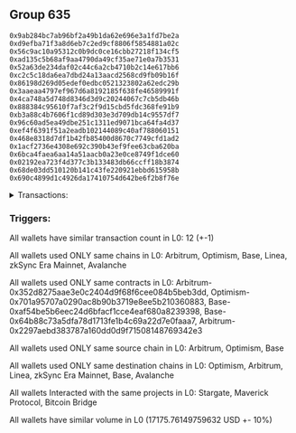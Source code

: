 ## Group 635

```0x97ab5515790a4d22ad61cfc54e89fe29ead40e67
0x9ab284bc7ab96bf2a49b1da62e696e3a1fd7be2a
0xd9efba71f3a8d6eb7c2ed9cf8806f5854881a02c
0x56c9ac10a95312c0b9dc0ce16cbb27218f134cf5
0xad135c5b68af9aa4790da49cf35ae71e0a7b3531
0x52a63de234daf02c44c6a2cb4710b2c14e617bb6
0xc2c5c18da6ea7dbd24a13aacd2568cd9fb09b16f
0x86198d269d05edef0edbc0521323802a62edc29b
0x3aaeaa4797ef967d6a8192185f638fe46589991f
0x4ca748a5d748d8346d3d9c20244067c7cb5db46b
0x888384c95610f7af3c2f9d15cbd5fdc368fe91b9
0xb3a88c4b7606f1cd89d303e3d709db14c9557df7
0x96c60ad5ea49dbe251c1311ed9071bca64fa4d37
0xef4f6391f51a2eadb102144089c40af788060151
0x468e8318d7df1b42fb85400d8670c7749cfd1ad2
0x1acf2736e4308e692c390b43ef9fee63cba620ba
0x6bca4faea6aa14a51aacb0a23e0ce8749f1dce60
0x02192ea723f4d377c3b133483db66ccff18b3874
0x68de03dd510120b141c43fe220921ebbd615958b
0x690c4899d1c4926da17410754d642be6f2b8f76e
```
<details>
<summary>Transactions:</summary>

Hashes: 

Wallet: 0x97ab5515790a4d22ad61cfc54e89fe29ead40e67

       Hash: 0x84ca4fac2c00af74bc3d5e54484894640e1aec5e8cd0506e9aba5356ceb9ec60
         - source chain: Arbitrum
         - destination chain: Optimism
         - project: Stargate
         - contract: 0x352d8275aae3e0c2404d9f68f6cee084b5beb3dd
         - value USD: 2712.576976605
       Hash: 0xee41696035fa01ea3534941d794f95f31baec482233f69146170067bc1c8cd68
         - source chain: Arbitrum
         - destination chain: Optimism
         - project: Stargate
         - contract: 0x352d8275aae3e0c2404d9f68f6cee084b5beb3dd
         - value USD: 3.708997167
       Hash: 0x565d67f5253fffd347b28da25e0a778ac4a27fe11e77fb81402ac50d325ef99a
         - source chain: Optimism
         - destination chain: Arbitrum
         - project: Stargate
         - contract: 0x701a95707a0290ac8b90b3719e8ee5b210360883
         - value USD: 2710.949431806
       Hash: 0xefc0f5a6ae72b12ac4f5a753f06cdb679763b68eedfaff6dca301d70b36c6caa
         - source chain: Base
         - destination chain: Linea
         - project: Stargate
         - contract: 0xaf54be5b6eec24d6bfacf1cce4eaf680a8239398
         - value USD: 3.073527071
       Hash: 0x91683ff4729dbc8308d8ce28bce8e70347ca2fd773f86b12b67b01a10997cfef
         - source chain: Base
         - destination chain: zkSync Era Mainnet
         - project: Maverick Protocol
         - contract: 0x64b88c73a5dfa78d1713fe1b4c69a22d7e0faaa7
       Hash: 0xf680f0abe94e4b82ebee8b8c9b4e62484bd02f871d0af9f3893f9a0df0b79f51
         - source chain: Arbitrum
         - destination chain: Base
         - project: Stargate
         - contract: 0x352d8275aae3e0c2404d9f68f6cee084b5beb3dd
         - value USD: 2289.877614863
       Hash: 0xe2fa1a7d2c374bab78f44243e8ede8e8a5f2d237e31fc565030af13fad6577ce
         - source chain: Arbitrum
         - destination chain: Avalanche
         - project: Bitcoin Bridge
         - contract: 0x2297aebd383787a160dd0d9f71508148769342e3
         - value USD: 0.07905841432
       Hash: 0x2353d1f3c19d39c698751e594b0ab4215ecfae336cfd1a2954ce3e9171d8958a
         - source chain: Base
         - destination chain: Arbitrum
         - project: Stargate
         - contract: 0xaf54be5b6eec24d6bfacf1cce4eaf680a8239398
         - value USD: 2292.144688728
       Hash: 0x9a9c0ed37b48b2f5e721f0e9ce6801afb8a4d7241e3e3fc2f25d7c0377958d65
         - source chain: Arbitrum
         - destination chain: Base
         - project: Stargate
         - contract: 0x352d8275aae3e0c2404d9f68f6cee084b5beb3dd
         - value USD: 3574.007824213
       Hash: 0x33628d3d9d31c118af0233f7d33ce662de3fbe45ee3a38ca1179f19663f2c6de
         - source chain: Arbitrum
         - destination chain: Linea
         - project: Stargate
         - contract: 0x352d8275aae3e0c2404d9f68f6cee084b5beb3dd
         - value USD: 3.876953624
       Hash: 0x95bdda4c815f8b6ed6622656cc1c9e2cb06868aed97bc96d9d0bcf53231a1c28
         - source chain: Base
         - destination chain: Arbitrum
         - project: Stargate
         - contract: 0xaf54be5b6eec24d6bfacf1cce4eaf680a8239398
         - value USD: 3578.459865255
       Hash: 0xd46204a3803ff5aef6f4da6cb37afc7eab9a1ae05517af541887881c3e157d06
         - source chain: Base
         - destination chain: Linea
         - project: Stargate
         - contract: 0xaf54be5b6eec24d6bfacf1cce4eaf680a8239398
         - value USD: 7.00655985
Wallet: 0x9ab284bc7ab96bf2a49b1da62e696e3a1fd7be2a

       Hash:0xb4c6ee3bbeab2b0abee5c564a007b83a77692e07b02e176bd6026362fe954350
         - source chain: Arbitrum
         - destination chain: Optimism
         - project: Stargate
         - contract: 0x352d8275aae3e0c2404d9f68f6cee084b5beb3dd
         - value USD: 2713.485805917
       Hash:0xeeef6684ad30ec8083c375c19e0428d6bd3f918a0b818856c9bfe0ed501c3243
         - source chain: Arbitrum
         - destination chain: Optimism
         - project: Stargate
         - contract: 0x352d8275aae3e0c2404d9f68f6cee084b5beb3dd
         - value USD: 3.709028861
       Hash:0xd24d87de27614923af1748e4c3ef63afff8dff6150e57e8db395dd0468afded3
         - source chain: Optimism
         - destination chain: Arbitrum
         - project: Stargate
         - contract: 0x701a95707a0290ac8b90b3719e8ee5b210360883
         - value USD: 2711.857716199
       Hash:0xd0612238b8d50098cb2145544d62c77bfecf1b093cc77ae4f63381f71d514905
         - source chain: Base
         - destination chain: Linea
         - project: Stargate
         - contract: 0xaf54be5b6eec24d6bfacf1cce4eaf680a8239398
         - value USD: 3.073527071
       Hash:0x21171c46073e7bf3e47e81ec289bf886d7942187cd5ef6c9910b5b709a136da7
         - source chain: Base
         - destination chain: zkSync Era Mainnet
         - project: Maverick Protocol
         - contract: 0x64b88c73a5dfa78d1713fe1b4c69a22d7e0faaa7
       Hash:0x0c8e662bd5509eaf5d88eba0bf89b8f8a469a50faebe9ed592f984b4f7ee7dbc
         - source chain: Arbitrum
         - destination chain: Base
         - project: Stargate
         - contract: 0x352d8275aae3e0c2404d9f68f6cee084b5beb3dd
         - value USD: 2656.68291567
       Hash:0x7585a89db42b40ac8b89cf82dea5b7076ba7406c4c6f146a50a15ca07db97d93
         - source chain: Arbitrum
         - destination chain: Avalanche
         - project: Bitcoin Bridge
         - contract: 0x2297aebd383787a160dd0d9f71508148769342e3
         - value USD: 0.07905841432
       Hash:0x3d6d04271552c24d96fcf5fd19cb0e7abadb1339c7a1efb08a21f0d2e047056a
         - source chain: Base
         - destination chain: Arbitrum
         - project: Stargate
         - contract: 0xaf54be5b6eec24d6bfacf1cce4eaf680a8239398
         - value USD: 2658.818451746
       Hash:0x4d29bf7a56e9aecee3c506a0418642aaa89fa9da71f77a82e8723ae7536f1c91
         - source chain: Arbitrum
         - destination chain: Base
         - project: Stargate
         - contract: 0x352d8275aae3e0c2404d9f68f6cee084b5beb3dd
         - value USD: 3293.496063251
       Hash:0x06b5ef7efc287a4f1f88e68a5cbd7332bff59e1ddd20d785a9d8d866b62dcebe
         - source chain: Arbitrum
         - destination chain: Linea
         - project: Stargate
         - contract: 0x352d8275aae3e0c2404d9f68f6cee084b5beb3dd
         - value USD: 3.876953624
       Hash:0x57aaf5a07d8ca1879a8c3ef5943b0707f32e56f4b9c9e0b406e5bfb4c5ae6fe4
         - source chain: Base
         - destination chain: Arbitrum
         - project: Stargate
         - contract: 0xaf54be5b6eec24d6bfacf1cce4eaf680a8239398
         - value USD: 3298.614188356
       Hash:0x62854ca7b52326fcdb942224f4a11845be82a57486f43d7ad22db20d4aa4aebc
         - source chain: Base
         - destination chain: Linea
         - project: Stargate
         - contract: 0xaf54be5b6eec24d6bfacf1cce4eaf680a8239398
         - value USD: 7.00655985
Wallet: 0xd9efba71f3a8d6eb7c2ed9cf8806f5854881a02c

       Hash:0x07373daef3403164a93a84c333ade5a8ea1fd1cab0ef5718ed46a2ae7287a140
         - source chain: Arbitrum
         - destination chain: Optimism
         - project: Stargate
         - contract: 0x352d8275aae3e0c2404d9f68f6cee084b5beb3dd
         - value USD: 2713.485805917
       Hash:0xc10d8a7bb3651f133536628a42a9dda52466331b586c98fb7e526aac407dad8e
         - source chain: Arbitrum
         - destination chain: Optimism
         - project: Stargate
         - contract: 0x352d8275aae3e0c2404d9f68f6cee084b5beb3dd
         - value USD: 3.709028891
       Hash:0x3b7c9a2cc07738dd269ca04a6605fef8fd46247497052bc2245f6d71c88a9791
         - source chain: Optimism
         - destination chain: Arbitrum
         - project: Stargate
         - contract: 0x701a95707a0290ac8b90b3719e8ee5b210360883
         - value USD: 2711.857716199
       Hash:0xadb100af8616709cb20f72250f94e9deffc019ee3789e1071de032e2bb484eb5
         - source chain: Base
         - destination chain: Linea
         - project: Stargate
         - contract: 0xaf54be5b6eec24d6bfacf1cce4eaf680a8239398
         - value USD: 3.073527071
       Hash:0xa1101525ea50f765fb2eecb230dc7ef9a3e258c0a1258b57bc5240e111e995f5
         - source chain: Base
         - destination chain: zkSync Era Mainnet
         - project: Maverick Protocol
         - contract: 0x64b88c73a5dfa78d1713fe1b4c69a22d7e0faaa7
       Hash:0x7f809aa4eab5006b87bb318ff4269c6d9ec4de36cddad9fd76e03dba8d599faa
         - source chain: Arbitrum
         - destination chain: Base
         - project: Stargate
         - contract: 0x352d8275aae3e0c2404d9f68f6cee084b5beb3dd
         - value USD: 2647.304535165
       Hash:0x3ca32bc4663305a24dde15f80375862ed47a59fdde6be3d7cd6568f7ebe77f5d
         - source chain: Arbitrum
         - destination chain: Avalanche
         - project: Bitcoin Bridge
         - contract: 0x2297aebd383787a160dd0d9f71508148769342e3
         - value USD: 0.07905841432
       Hash:0x2c8c1fb7c487b2d3ff1feb96ca747e1c45922bf7c93dfef90dde401c586f9781
         - source chain: Base
         - destination chain: Arbitrum
         - project: Stargate
         - contract: 0xaf54be5b6eec24d6bfacf1cce4eaf680a8239398
         - value USD: 2652.531526232
       Hash:0x0886126076fb97203ce7f5f3d37058bede2982ec4330849d16cb627caf8a401c
         - source chain: Arbitrum
         - destination chain: Base
         - project: Stargate
         - contract: 0x352d8275aae3e0c2404d9f68f6cee084b5beb3dd
         - value USD: 3293.188248743
       Hash:0xad2e788ac2634bb4914063f64cc83e0e3e690803655320d0b0250c3f48609182
         - source chain: Arbitrum
         - destination chain: Linea
         - project: Stargate
         - contract: 0x352d8275aae3e0c2404d9f68f6cee084b5beb3dd
         - value USD: 3.876953624
       Hash:0xc07f2b0ae3dbd175c41a81670dd29821dd3e772fcba3471e9ba30346e607c0bd
         - source chain: Base
         - destination chain: Arbitrum
         - project: Stargate
         - contract: 0xaf54be5b6eec24d6bfacf1cce4eaf680a8239398
         - value USD: 3298.216191331
       Hash:0x0425695573cf376e2caaf5f67e5ea1cdecf90664b63bc114a60cc6849d1de7e3
         - source chain: Base
         - destination chain: Linea
         - project: Stargate
         - contract: 0xaf54be5b6eec24d6bfacf1cce4eaf680a8239398
         - value USD: 7.00655985
Wallet: 0x56c9ac10a95312c0b9dc0ce16cbb27218f134cf5

       Hash:0x7b3c5ed67ec5373fa153a76d7f6e09b6a0934e699ba9ec1903ef7b7d8ec51550
         - source chain: Arbitrum
         - destination chain: Optimism
         - project: Stargate
         - contract: 0x352d8275aae3e0c2404d9f68f6cee084b5beb3dd
         - value USD: 2713.485805917
       Hash:0x5e9304a85eb39b16cfc2e828564bf23bdf39a7e58cf924fc572e1bcba1e7ab72
         - source chain: Arbitrum
         - destination chain: Optimism
         - project: Stargate
         - contract: 0x352d8275aae3e0c2404d9f68f6cee084b5beb3dd
         - value USD: 3.709118385
       Hash:0xe2540d72e0f31727f40360a82f42af8bd430b4ccef9c437c3822475496936c0c
         - source chain: Optimism
         - destination chain: Arbitrum
         - project: Stargate
         - contract: 0x701a95707a0290ac8b90b3719e8ee5b210360883
         - value USD: 2711.857716199
       Hash:0x8dab4cdf52ce9ed03f1634788e526b4a0e03ea6b3755dce394262dcd7e5ed8f7
         - source chain: Base
         - destination chain: Linea
         - project: Stargate
         - contract: 0xaf54be5b6eec24d6bfacf1cce4eaf680a8239398
         - value USD: 3.073527071
       Hash:0x3945f6f9e4a33c7dd250bb8c5ca81ddeb7df2d660bc48f3bbdf1c846623f8e42
         - source chain: Base
         - destination chain: zkSync Era Mainnet
         - project: Maverick Protocol
         - contract: 0x64b88c73a5dfa78d1713fe1b4c69a22d7e0faaa7
       Hash:0xca675160356daacd468d3d5ff4b79972effef15df0d0595a7f413e662c31d9d0
         - source chain: Arbitrum
         - destination chain: Base
         - project: Stargate
         - contract: 0x352d8275aae3e0c2404d9f68f6cee084b5beb3dd
         - value USD: 2656.489303993
       Hash:0x11a3a2e46fb3983f4bbb1055cb8f60403f291cdc29c5cc1203554ffa527d83f1
         - source chain: Arbitrum
         - destination chain: Avalanche
         - project: Bitcoin Bridge
         - contract: 0x2297aebd383787a160dd0d9f71508148769342e3
         - value USD: 0.07905841432
       Hash:0xb0297a8e4f9422dac255463f6e39a0b2061d8097d14468d0f435c27427bb6c39
         - source chain: Base
         - destination chain: Arbitrum
         - project: Stargate
         - contract: 0xaf54be5b6eec24d6bfacf1cce4eaf680a8239398
         - value USD: 2658.624825342
       Hash:0x4abbeed7f3e8a64600eaf2a6e7569a1d5137a052c298cb4df1330afb3ff72d24
         - source chain: Arbitrum
         - destination chain: Base
         - project: Stargate
         - contract: 0x352d8275aae3e0c2404d9f68f6cee084b5beb3dd
         - value USD: 3299.926394301
       Hash:0x4fa20a9662f0e2b57593781ca5ad5dae01b304cd1c4ee9b16ab5145ff8c222ba
         - source chain: Arbitrum
         - destination chain: Linea
         - project: Stargate
         - contract: 0x352d8275aae3e0c2404d9f68f6cee084b5beb3dd
         - value USD: 3.876953624
       Hash:0x3afaaa251a3a3f8bf329c08cb88961abf17bc7deaf8047fdedbf7056d3982162
         - source chain: Base
         - destination chain: Arbitrum
         - project: Stargate
         - contract: 0xaf54be5b6eec24d6bfacf1cce4eaf680a8239398
         - value USD: 3304.890162415
       Hash:0x4cb0528ac42d68a429f98d1f1d4495587c3f65a9f2b64189353cc0aefb5e1eae
         - source chain: Base
         - destination chain: Linea
         - project: Stargate
         - contract: 0xaf54be5b6eec24d6bfacf1cce4eaf680a8239398
         - value USD: 7.00655985
Wallet: 0xad135c5b68af9aa4790da49cf35ae71e0a7b3531

       Hash:0x85ccd92d62d36732bf1ec1957922bbf6fc890b9418e33c8181eaf73fed4dec59
         - source chain: Arbitrum
         - destination chain: Optimism
         - project: Stargate
         - contract: 0x352d8275aae3e0c2404d9f68f6cee084b5beb3dd
         - value USD: 2713.485805917
       Hash:0x5af2e46c9764fb7db7f7548a7a7da7395fb74efd1972c8f3ddfb132944e85e87
         - source chain: Arbitrum
         - destination chain: Optimism
         - project: Stargate
         - contract: 0x352d8275aae3e0c2404d9f68f6cee084b5beb3dd
         - value USD: 3.709118355
       Hash:0x6a48370ca46afe1c51527a5c7c39785ce877ebb200fbdda2e662d0bc9edc7c88
         - source chain: Optimism
         - destination chain: Arbitrum
         - project: Stargate
         - contract: 0x701a95707a0290ac8b90b3719e8ee5b210360883
         - value USD: 2711.857716199
       Hash:0x62be53c1b77d149357ead733b2046ce7191df314f8d982cd556abcc06c3142bc
         - source chain: Base
         - destination chain: Linea
         - project: Stargate
         - contract: 0xaf54be5b6eec24d6bfacf1cce4eaf680a8239398
         - value USD: 3.073527071
       Hash:0xf21adfabd4ed423d0f826a86b2b456a1826d75847e9e3953fdf269aaefb302bc
         - source chain: Base
         - destination chain: zkSync Era Mainnet
         - project: Maverick Protocol
         - contract: 0x64b88c73a5dfa78d1713fe1b4c69a22d7e0faaa7
       Hash:0xd2ca0c8e8e43e3030bd5306cf5d6c92adfb00e3e935168db7d317c415ed4abb3
         - source chain: Arbitrum
         - destination chain: Base
         - project: Stargate
         - contract: 0x352d8275aae3e0c2404d9f68f6cee084b5beb3dd
         - value USD: 2662.561578837
       Hash:0xf594f9d95b8e3db201b7e1b8fb3560ec10cfde4db50e86e62ac2e1af5aa42892
         - source chain: Arbitrum
         - destination chain: Avalanche
         - project: Bitcoin Bridge
         - contract: 0x2297aebd383787a160dd0d9f71508148769342e3
         - value USD: 0.07905841432
       Hash:0x2c2ea672ff979abd1452981221733d1cc75f17bc902600c8f021eb9683cfde01
         - source chain: Base
         - destination chain: Arbitrum
         - project: Stargate
         - contract: 0xaf54be5b6eec24d6bfacf1cce4eaf680a8239398
         - value USD: 2664.696874323
       Hash:0xeefce389874dce2ec0b378d2357c0f3849b46fc94159429c4a1a9d8a62dfd97a
         - source chain: Arbitrum
         - destination chain: Base
         - project: Stargate
         - contract: 0x352d8275aae3e0c2404d9f68f6cee084b5beb3dd
         - value USD: 2998.412016504
       Hash:0xe58ed86c333cef32a2a4f0833f78c4aa4841fbce669ba0b860e87ed5ea8aeef9
         - source chain: Arbitrum
         - destination chain: Linea
         - project: Stargate
         - contract: 0x352d8275aae3e0c2404d9f68f6cee084b5beb3dd
         - value USD: 3.876953624
       Hash:0x8eb6c2800211292573cfd8330b84fc8bc8d7f815befff9e3eaca74c13e1fabd8
         - source chain: Base
         - destination chain: Arbitrum
         - project: Stargate
         - contract: 0xaf54be5b6eec24d6bfacf1cce4eaf680a8239398
         - value USD: 3004.244816626
       Hash:0x8ac743c79e6fb76c8212d06637db0fe7c3e5dc31580e0df415b7f049b93c14fa
         - source chain: Base
         - destination chain: Linea
         - project: Stargate
         - contract: 0xaf54be5b6eec24d6bfacf1cce4eaf680a8239398
         - value USD: 7.00655985
Wallet: 0x52a63de234daf02c44c6a2cb4710b2c14e617bb6

       Hash:0x35884895849984a6a478a364b8fd0d69bccac6f220b12fff8f000c818febfb64
         - source chain: Arbitrum
         - destination chain: Optimism
         - project: Stargate
         - contract: 0x352d8275aae3e0c2404d9f68f6cee084b5beb3dd
         - value USD: 2710.230603336
       Hash:0x4962fbf155edb0a9bd5b021eece49983182be948d8c65da7db1b996194dd9d13
         - source chain: Arbitrum
         - destination chain: Optimism
         - project: Stargate
         - contract: 0x352d8275aae3e0c2404d9f68f6cee084b5beb3dd
         - value USD: 3.708327623
       Hash:0xcaec1a218d1bc76702a8985e0a6d7faadd5873b944fd2bad76893cf703b67333
         - source chain: Optimism
         - destination chain: Arbitrum
         - project: Stargate
         - contract: 0x701a95707a0290ac8b90b3719e8ee5b210360883
         - value USD: 2708.604465329
       Hash:0xc8b378929c6ff29e79473f6113fdf21ce5fc51f7883d19f6fb8e6c3e4a6698c0
         - source chain: Base
         - destination chain: Linea
         - project: Stargate
         - contract: 0xaf54be5b6eec24d6bfacf1cce4eaf680a8239398
         - value USD: 3.073527071
       Hash:0x4d26b696ec75bcd6bf68a02cf1534dfd4492c581b4979b5a109b303a4d2ae328
         - source chain: Base
         - destination chain: zkSync Era Mainnet
         - project: Maverick Protocol
         - contract: 0x64b88c73a5dfa78d1713fe1b4c69a22d7e0faaa7
       Hash:0x9fea3ca87c810d02150d83fe03a61d49b7e2cee18a78fd2cab2cd9e601c5fade
         - source chain: Arbitrum
         - destination chain: Base
         - project: Stargate
         - contract: 0x352d8275aae3e0c2404d9f68f6cee084b5beb3dd
         - value USD: 2656.58178511
       Hash:0xe64be15dbf45bd3ee67f9a5fcebcbe1edb3674dd36e7934059607b862ba11479
         - source chain: Arbitrum
         - destination chain: Avalanche
         - project: Bitcoin Bridge
         - contract: 0x2297aebd383787a160dd0d9f71508148769342e3
         - value USD: 0.08060616645
       Hash:0x98a32918a828bd77e4a03479063ee5da6831c927824b69f528b0d5f29b632ae0
         - source chain: Base
         - destination chain: Arbitrum
         - project: Stargate
         - contract: 0xaf54be5b6eec24d6bfacf1cce4eaf680a8239398
         - value USD: 2658.710879409
       Hash:0x1d8b01514abe39216259a6a46a143aa36e8ea0d57e8d5ac671ce6c79d6d92728
         - source chain: Arbitrum
         - destination chain: Base
         - project: Stargate
         - contract: 0x352d8275aae3e0c2404d9f68f6cee084b5beb3dd
         - value USD: 3292.179237572
       Hash:0x395f28c06554af9acfd38a756184c0ae73d346e41de443aed596a73de7ffd641
         - source chain: Arbitrum
         - destination chain: Linea
         - project: Stargate
         - contract: 0x352d8275aae3e0c2404d9f68f6cee084b5beb3dd
         - value USD: 3.876953624
       Hash:0x203c314ebdfde621a72401f63f6e68e9388f7b3a0324cc3adf47b8aabb626286
         - source chain: Base
         - destination chain: Arbitrum
         - project: Stargate
         - contract: 0xaf54be5b6eec24d6bfacf1cce4eaf680a8239398
         - value USD: 3298.816772108
       Hash:0x07bf4a24198492e90a4660e5fc5fed927a4b9016b9b7fd65d7ee2a6d78166545
         - source chain: Base
         - destination chain: Linea
         - project: Stargate
         - contract: 0xaf54be5b6eec24d6bfacf1cce4eaf680a8239398
         - value USD: 7.00655985
Wallet: 0xc2c5c18da6ea7dbd24a13aacd2568cd9fb09b16f

       Hash:0xdd1e8fd94fa940b39b3c87ad0093ed4527489566014459d400b605e15effbf50
         - source chain: Arbitrum
         - destination chain: Optimism
         - project: Stargate
         - contract: 0x352d8275aae3e0c2404d9f68f6cee084b5beb3dd
         - value USD: 2709.322862863
       Hash:0x51b49ab74d268534ad21db755e68297e3e7ac309ba20eee7e4d9b426c131a7c0
         - source chain: Arbitrum
         - destination chain: Optimism
         - project: Stargate
         - contract: 0x352d8275aae3e0c2404d9f68f6cee084b5beb3dd
         - value USD: 3.708327593
       Hash:0x40627a91d9437d166ae36165925ce3a38390c4f0d629ec2d4fdbc47d605bbf14
         - source chain: Optimism
         - destination chain: Arbitrum
         - project: Stargate
         - contract: 0x701a95707a0290ac8b90b3719e8ee5b210360883
         - value USD: 2707.697269775
       Hash:0x2836c4f284508d9cedf21159dafd2e8341a20f01f6e51e63d478e839f3df0c62
         - source chain: Base
         - destination chain: Linea
         - project: Stargate
         - contract: 0xaf54be5b6eec24d6bfacf1cce4eaf680a8239398
         - value USD: 3.073527071
       Hash:0x202ddd891d2d3a1dffcb3eb2de85c2af918f56fab597fd94471f683df858da29
         - source chain: Base
         - destination chain: zkSync Era Mainnet
         - project: Maverick Protocol
         - contract: 0x64b88c73a5dfa78d1713fe1b4c69a22d7e0faaa7
       Hash:0x14ea72b6c3887f96654df6a1ac6a13a1373dee3f3c7ef6d33508eb2535ef9513
         - source chain: Arbitrum
         - destination chain: Base
         - project: Stargate
         - contract: 0x352d8275aae3e0c2404d9f68f6cee084b5beb3dd
         - value USD: 2290.21647756
       Hash:0x9e7291d0e2759fc12a10e42dea01e397b786ac4a19b46e55ffe4c5d4e83211d2
         - source chain: Arbitrum
         - destination chain: Avalanche
         - project: Bitcoin Bridge
         - contract: 0x2297aebd383787a160dd0d9f71508148769342e3
         - value USD: 0.08060616645
       Hash:0xc48d61a5fba9ea19ef6874f079abfcbb236105fa3c264d9703fd3cbc6ffe21d6
         - source chain: Base
         - destination chain: Arbitrum
         - project: Stargate
         - contract: 0xaf54be5b6eec24d6bfacf1cce4eaf680a8239398
         - value USD: 2292.47703378
       Hash:0xb26aa95828cf605ccf314f6bba8aea3f3e66b608e3703ef3f4e817a773512702
         - source chain: Arbitrum
         - destination chain: Base
         - project: Stargate
         - contract: 0x352d8275aae3e0c2404d9f68f6cee084b5beb3dd
         - value USD: 3571.597147129
       Hash:0x04fae5c96bb231f17114bd5f67c0bf4e0a5a5e61558d93007ffd93cac234c94e
         - source chain: Arbitrum
         - destination chain: Linea
         - project: Stargate
         - contract: 0x352d8275aae3e0c2404d9f68f6cee084b5beb3dd
         - value USD: 3.876953624
       Hash:0x12d768009c704e41787e78db6a27bb47572b99957e7f4b8cdb7274714ab6c669
         - source chain: Base
         - destination chain: Arbitrum
         - project: Stargate
         - contract: 0xaf54be5b6eec24d6bfacf1cce4eaf680a8239398
         - value USD: 3577.707162831
       Hash:0xc5d9382ff914a54359367a98226a847b942cd6d6ff4acf4b3e0bf69d4a15cf5c
         - source chain: Base
         - destination chain: Linea
         - project: Stargate
         - contract: 0xaf54be5b6eec24d6bfacf1cce4eaf680a8239398
         - value USD: 7.00655985
Wallet: 0x86198d269d05edef0edbc0521323802a62edc29b

       Hash:0xcd9698322772d0cb82d1ff72381a489297d4e268d63e2f0bb63b08e1ceaa73df
         - source chain: Arbitrum
         - destination chain: Optimism
         - project: Stargate
         - contract: 0x352d8275aae3e0c2404d9f68f6cee084b5beb3dd
         - value USD: 2710.230603336
       Hash:0x63db37dee944239c551954854288f743430ce52991a2e8023b0b829670a92e9e
         - source chain: Arbitrum
         - destination chain: Optimism
         - project: Stargate
         - contract: 0x352d8275aae3e0c2404d9f68f6cee084b5beb3dd
         - value USD: 3.708327683
       Hash:0x471772e203c946f170230f8190c9f6df17854f8f8fb0cd219a8d4b16ac6a2567
         - source chain: Optimism
         - destination chain: Arbitrum
         - project: Stargate
         - contract: 0x701a95707a0290ac8b90b3719e8ee5b210360883
         - value USD: 2708.604465329
       Hash:0xcd4c157a32ed61f5d411fa28c32068fe5a650f221245250ee9276a9c7a2f3070
         - source chain: Base
         - destination chain: Linea
         - project: Stargate
         - contract: 0xaf54be5b6eec24d6bfacf1cce4eaf680a8239398
         - value USD: 3.073527071
       Hash:0xf717b2238c39d15b50876085c1c296a7ba949b420a5b0dbc34993f1a1c8783be
         - source chain: Base
         - destination chain: zkSync Era Mainnet
         - project: Maverick Protocol
         - contract: 0x64b88c73a5dfa78d1713fe1b4c69a22d7e0faaa7
       Hash:0xd37c0d91d50db468f65fffcbf9f6294966b9c35622d02e05897b51f088d15b38
         - source chain: Arbitrum
         - destination chain: Base
         - project: Stargate
         - contract: 0x352d8275aae3e0c2404d9f68f6cee084b5beb3dd
         - value USD: 2650.300148142
       Hash:0xdc0f50d22f5410055855df5ba6787020d325cbd8c969526dbe34d1e56a3bfa10
         - source chain: Arbitrum
         - destination chain: Avalanche
         - project: Bitcoin Bridge
         - contract: 0x2297aebd383787a160dd0d9f71508148769342e3
         - value USD: 0.08060616645
       Hash:0x724e9a94152f2eaa7e4b45ecfd6210414ab3af3d4bfaf63bfa98f8983be52716
         - source chain: Base
         - destination chain: Arbitrum
         - project: Stargate
         - contract: 0xaf54be5b6eec24d6bfacf1cce4eaf680a8239398
         - value USD: 2652.431452823
       Hash:0x2fce2b496798e5881d803c9965334cb49e02451d30e759a0a4c722ba642b0517
         - source chain: Arbitrum
         - destination chain: Base
         - project: Stargate
         - contract: 0x352d8275aae3e0c2404d9f68f6cee084b5beb3dd
         - value USD: 3291.58433076
       Hash:0x9f676231057d2eac9e13c8733a64495918c064de3fa566ec8444dd041bede214
         - source chain: Arbitrum
         - destination chain: Linea
         - project: Stargate
         - contract: 0x352d8275aae3e0c2404d9f68f6cee084b5beb3dd
         - value USD: 3.876953624
       Hash:0xd2fbd8e120783c7cfaa1274cf345552ecd9fa2f6857339f5908c7f1f382d9ef3
         - source chain: Base
         - destination chain: Arbitrum
         - project: Stargate
         - contract: 0xaf54be5b6eec24d6bfacf1cce4eaf680a8239398
         - value USD: 3298.130660121
       Hash:0xf82b8b4527deab0b0366ec9275241e4732290a07dc651925b57d0f63935354e7
         - source chain: Base
         - destination chain: Linea
         - project: Stargate
         - contract: 0xaf54be5b6eec24d6bfacf1cce4eaf680a8239398
         - value USD: 7.00655985
Wallet: 0x3aaeaa4797ef967d6a8192185f638fe46589991f

       Hash:0x03e003b65b809104260c654b318d5837f6fc9762e2138806617e073d20389745
         - source chain: Arbitrum
         - destination chain: Optimism
         - project: Stargate
         - contract: 0x352d8275aae3e0c2404d9f68f6cee084b5beb3dd
         - value USD: 2710.230603336
       Hash:0x7171aedf38b63ae2e3711a3ecdf1b4bdc06b8e975c583c685b16032f9b5ea2de
         - source chain: Arbitrum
         - destination chain: Optimism
         - project: Stargate
         - contract: 0x352d8275aae3e0c2404d9f68f6cee084b5beb3dd
         - value USD: 3.708330025
       Hash:0x1ed3e2ecd5d3d83527a595b02d09fb0f7da257886020157ca51425d5ab6d2775
         - source chain: Optimism
         - destination chain: Arbitrum
         - project: Stargate
         - contract: 0x701a95707a0290ac8b90b3719e8ee5b210360883
         - value USD: 2708.604465329
       Hash:0x41ed1feed02a4f7097f6a12aaea2d99e792fd8fb96e614819cdbb5ce926322fe
         - source chain: Base
         - destination chain: Linea
         - project: Stargate
         - contract: 0xaf54be5b6eec24d6bfacf1cce4eaf680a8239398
         - value USD: 3.073527071
       Hash:0x8ac9d3f5cc5143d57350999575830a67b134ba95aec2ef9e26957113ddcafb7b
         - source chain: Base
         - destination chain: zkSync Era Mainnet
         - project: Maverick Protocol
         - contract: 0x64b88c73a5dfa78d1713fe1b4c69a22d7e0faaa7
       Hash:0x83ae163d1869b00d99bc4c16e47d009600505dcd241e950205809e20ee2c6084
         - source chain: Arbitrum
         - destination chain: Base
         - project: Stargate
         - contract: 0x352d8275aae3e0c2404d9f68f6cee084b5beb3dd
         - value USD: 2656.388321475
       Hash:0x5b324642cb721cbd77a7f60c3173c6173a4f0a4db07844be9d7e9d77a9d88ee6
         - source chain: Arbitrum
         - destination chain: Avalanche
         - project: Bitcoin Bridge
         - contract: 0x2297aebd383787a160dd0d9f71508148769342e3
         - value USD: 0.08060616645
       Hash:0x9bfa67d2d8a6d240c509547f7c0660d52bf55ea962bac76b2369f12e0fd8a649
         - source chain: Base
         - destination chain: Arbitrum
         - project: Stargate
         - contract: 0xaf54be5b6eec24d6bfacf1cce4eaf680a8239398
         - value USD: 2658.517399082
       Hash:0x8514534c203a9c9fa30509c05cc33e1cab9615aa0aa91734404eebbbcf549ce2
         - source chain: Arbitrum
         - destination chain: Base
         - project: Stargate
         - contract: 0x352d8275aae3e0c2404d9f68f6cee084b5beb3dd
         - value USD: 3298.65889764
       Hash:0x70e1a56acaa4d2ad7c63e5370f4fdb696a3d747d5bea75a1af6a9879cdf939f8
         - source chain: Arbitrum
         - destination chain: Linea
         - project: Stargate
         - contract: 0x352d8275aae3e0c2404d9f68f6cee084b5beb3dd
         - value USD: 3.876953624
       Hash:0x32d0a2e78c69eadd88af9d2a151ac41a4c830310cd73d8d88a3c81e06ee94421
         - source chain: Base
         - destination chain: Arbitrum
         - project: Stargate
         - contract: 0xaf54be5b6eec24d6bfacf1cce4eaf680a8239398
         - value USD: 3305.145040605
       Hash:0x9f9aa21f262014191d49f6cc92be1d84840efbd870c01736b7d0fe2707a8588c
         - source chain: Base
         - destination chain: Linea
         - project: Stargate
         - contract: 0xaf54be5b6eec24d6bfacf1cce4eaf680a8239398
         - value USD: 7.00655985
Wallet: 0x4ca748a5d748d8346d3d9c20244067c7cb5db46b

       Hash:0xf291363af6275185fb91de2c907af99aec69c642d834280f15a7e7f222c0592e
         - source chain: Arbitrum
         - destination chain: Optimism
         - project: Stargate
         - contract: 0x352d8275aae3e0c2404d9f68f6cee084b5beb3dd
         - value USD: 2710.230603336
       Hash:0x1f8b6d5d62ce443a2771244e3e413bab268bb46dd87ea7830097e8e05b8e455e
         - source chain: Arbitrum
         - destination chain: Optimism
         - project: Stargate
         - contract: 0x352d8275aae3e0c2404d9f68f6cee084b5beb3dd
         - value USD: 3.708330055
       Hash:0x50cda3a93f87184321f8401d9431cd1edb325c8e8689b06737c9d8fdff6bc9e7
         - source chain: Optimism
         - destination chain: Arbitrum
         - project: Stargate
         - contract: 0x701a95707a0290ac8b90b3719e8ee5b210360883
         - value USD: 2708.604465329
       Hash:0x4146e8947abf87efb518dc47466355639cd458c3ed2eea3e92604839e820394b
         - source chain: Base
         - destination chain: Linea
         - project: Stargate
         - contract: 0xaf54be5b6eec24d6bfacf1cce4eaf680a8239398
         - value USD: 3.073527071
       Hash:0x4ea4aebf75e7ab89b09ed977cc060c60435841e1c776f15870c692270d24dd6d
         - source chain: Base
         - destination chain: zkSync Era Mainnet
         - project: Maverick Protocol
         - contract: 0x64b88c73a5dfa78d1713fe1b4c69a22d7e0faaa7
       Hash:0xc99463bd974d479bc13ff364b25c59438facc220b66a2aad4c05445074f30b4a
         - source chain: Arbitrum
         - destination chain: Base
         - project: Stargate
         - contract: 0x352d8275aae3e0c2404d9f68f6cee084b5beb3dd
         - value USD: 2662.455262812
       Hash:0xf8cbd5708a0ec7c85142c4719f2e506d73ae4a066dbaa04cf3aa697daa6db087
         - source chain: Arbitrum
         - destination chain: Avalanche
         - project: Bitcoin Bridge
         - contract: 0x2297aebd383787a160dd0d9f71508148769342e3
         - value USD: 0.08086613295
       Hash:0x85d7fd5fd437c6fa52878a43fa844574f58be60cddd553d1824f01db94c2e67c
         - source chain: Base
         - destination chain: Arbitrum
         - project: Stargate
         - contract: 0xaf54be5b6eec24d6bfacf1cce4eaf680a8239398
         - value USD: 2664.582122227
       Hash:0x36ddc003423f3d75bf8f89a7e4ebd768f3e19b20d24d6d36f6bac3ca2e2454f9
         - source chain: Arbitrum
         - destination chain: Base
         - project: Stargate
         - contract: 0x352d8275aae3e0c2404d9f68f6cee084b5beb3dd
         - value USD: 2998.294204993
       Hash:0x5c29d4156b47a69bcd77dd2c36b6f05e12abc3e07b75dc900e53f5aa99e81c5c
         - source chain: Arbitrum
         - destination chain: Linea
         - project: Stargate
         - contract: 0x352d8275aae3e0c2404d9f68f6cee084b5beb3dd
         - value USD: 3.876953624
       Hash:0xc278dfcfdebf1d7169d40474d329c54befcf72438be45d2502f4d829a6d434af
         - source chain: Base
         - destination chain: Arbitrum
         - project: Stargate
         - contract: 0xaf54be5b6eec24d6bfacf1cce4eaf680a8239398
         - value USD: 3005.508311489
       Hash:0xad4e3a45b15b5be2bacea2c2ef36af90e8ffe543451a811fcee1d5fcf7f13d2a
         - source chain: Base
         - destination chain: Linea
         - project: Stargate
         - contract: 0xaf54be5b6eec24d6bfacf1cce4eaf680a8239398
         - value USD: 7.00655985
Wallet: 0x888384c95610f7af3c2f9d15cbd5fdc368fe91b9

       Hash:0x0dd5a52c3ff16dbe46eecb868056083f519737d34d46b8c26ee9eadc7ad14406
         - source chain: Arbitrum
         - destination chain: Optimism
         - project: Stargate
         - contract: 0x352d8275aae3e0c2404d9f68f6cee084b5beb3dd
         - value USD: 2706.072652542
       Hash:0x4dab261a440b322f534c30ffac1a3f68d376b441bd8d37d59ae5b21e624d362e
         - source chain: Arbitrum
         - destination chain: Optimism
         - project: Stargate
         - contract: 0x352d8275aae3e0c2404d9f68f6cee084b5beb3dd
         - value USD: 3.708016161
       Hash:0x41969ea0a5bc0f1bcc9185277a583ae640f91d5593a83d31f125e1eb60773941
         - source chain: Optimism
         - destination chain: Arbitrum
         - project: Stargate
         - contract: 0x701a95707a0290ac8b90b3719e8ee5b210360883
         - value USD: 2704.449010165
       Hash:0xf9cdb311bd330b06108a77bb6abc925ca62a6a888cc076757069a1f149e3a2db
         - source chain: Base
         - destination chain: Linea
         - project: Stargate
         - contract: 0xaf54be5b6eec24d6bfacf1cce4eaf680a8239398
         - value USD: 3.073527071
       Hash:0x7ec99e48e1bea8ecd76c98dfdf666c2a8fd38b6d0004bef83ee9e12fb6078dcc
         - source chain: Base
         - destination chain: zkSync Era Mainnet
         - project: Maverick Protocol
         - contract: 0x64b88c73a5dfa78d1713fe1b4c69a22d7e0faaa7
       Hash:0x3eac0fc426bf1ace8af0681a01800818a32901d15f96a0081415311782c0c35a
         - source chain: Arbitrum
         - destination chain: Base
         - project: Stargate
         - contract: 0x352d8275aae3e0c2404d9f68f6cee084b5beb3dd
         - value USD: 2290.548543337
       Hash:0xa0158347cd0f5cf80498b30ef710a9dd47f6266996a808242445e79eac23100a
         - source chain: Arbitrum
         - destination chain: Avalanche
         - project: Bitcoin Bridge
         - contract: 0x2297aebd383787a160dd0d9f71508148769342e3
         - value USD: 0.08044314178
       Hash:0xf71e81c89519e9ed09aa7f45eecab1ec424fbb5514ed3dcef2cdfbd008248e5f
         - source chain: Base
         - destination chain: Arbitrum
         - project: Stargate
         - contract: 0xaf54be5b6eec24d6bfacf1cce4eaf680a8239398
         - value USD: 2292.80687452
       Hash:0x693a76b30cd72388e55a0292b39d7bd06a4a7a8024a37ba3493a20b38ebc4414
         - source chain: Arbitrum
         - destination chain: Base
         - project: Stargate
         - contract: 0x352d8275aae3e0c2404d9f68f6cee084b5beb3dd
         - value USD: 3572.771727102
       Hash:0xb10a6c6af5da0b98773ae0cd93d35d806ba174aaae6b1bb9406cd907ced8754e
         - source chain: Arbitrum
         - destination chain: Linea
         - project: Stargate
         - contract: 0x352d8275aae3e0c2404d9f68f6cee084b5beb3dd
         - value USD: 3.876953624
       Hash:0xfba8aa7d5813cabdb6d4d650080714da9000cf75d9ee01c0cb8c69b1f283549f
         - source chain: Base
         - destination chain: Arbitrum
         - project: Stargate
         - contract: 0xaf54be5b6eec24d6bfacf1cce4eaf680a8239398
         - value USD: 3577.722074269
       Hash:0x255dfe29390f441d84811747cab844d23f147b75150cc8150bf0a75d4554ecd0
         - source chain: Base
         - destination chain: Linea
         - project: Stargate
         - contract: 0xaf54be5b6eec24d6bfacf1cce4eaf680a8239398
         - value USD: 7.00655985
Wallet: 0xb3a88c4b7606f1cd89d303e3d709db14c9557df7

       Hash:0x3f66a2874260e6e2243beeb9930ba137c4ed5198611e1dd522ab60f9949c3232
         - source chain: Arbitrum
         - destination chain: Optimism
         - project: Stargate
         - contract: 0x352d8275aae3e0c2404d9f68f6cee084b5beb3dd
         - value USD: 2706.979304177
       Hash:0xf306987701cef92e3e84d84c147d4fe8bdfa3fa41475bcf47935b7afdd178974
         - source chain: Arbitrum
         - destination chain: Optimism
         - project: Stargate
         - contract: 0x352d8275aae3e0c2404d9f68f6cee084b5beb3dd
         - value USD: 3.70801651
       Hash:0x1edc8a022a13679801b1699709218e643892380dcf38fc3cddf4fef5bb6a694d
         - source chain: Optimism
         - destination chain: Arbitrum
         - project: Stargate
         - contract: 0x701a95707a0290ac8b90b3719e8ee5b210360883
         - value USD: 2705.355116881
       Hash:0x722a003f9100a8b73b1e8c9f4671433e4e86554a5096afdce3ba50cd9799c1d7
         - source chain: Base
         - destination chain: Linea
         - project: Stargate
         - contract: 0xaf54be5b6eec24d6bfacf1cce4eaf680a8239398
         - value USD: 3.073527071
       Hash:0x0401ec5733642d10050e5ee17ef75ba3f2b4397f757dcffbf895f84860fbf777
         - source chain: Base
         - destination chain: zkSync Era Mainnet
         - project: Maverick Protocol
         - contract: 0x64b88c73a5dfa78d1713fe1b4c69a22d7e0faaa7
       Hash:0x5c06c7666b138669a98785c85de1f5085b715232138697736cd02e5be569fa9e
         - source chain: Arbitrum
         - destination chain: Base
         - project: Stargate
         - contract: 0x352d8275aae3e0c2404d9f68f6cee084b5beb3dd
         - value USD: 2656.474303757
       Hash:0x578bfadd2589c5bc10e7a43615925088e30a48e4a22ebaf5ad4cc8e8477fa620
         - source chain: Arbitrum
         - destination chain: Avalanche
         - project: Bitcoin Bridge
         - contract: 0x2297aebd383787a160dd0d9f71508148769342e3
         - value USD: 0.08044314178
       Hash:0x35f2a31d7b2c7dc7b2cb1fe4012f99457dab7eea7e705ac681d743df56fde7dc
         - source chain: Base
         - destination chain: Arbitrum
         - project: Stargate
         - contract: 0xaf54be5b6eec24d6bfacf1cce4eaf680a8239398
         - value USD: 2658.601328036
       Hash:0xa757d8730a3aa6b96af7f02c58d6cea68f7df32efb48a67b91db3d29b37c32a0
         - source chain: Arbitrum
         - destination chain: Base
         - project: Stargate
         - contract: 0x352d8275aae3e0c2404d9f68f6cee084b5beb3dd
         - value USD: 3294.158330466
       Hash:0xf069fe2f134e47a693fe807b7f5bb4d4a702110c77cf18ee0582bb587b0006be
         - source chain: Arbitrum
         - destination chain: Linea
         - project: Stargate
         - contract: 0x352d8275aae3e0c2404d9f68f6cee084b5beb3dd
         - value USD: 3.876953624
       Hash:0xf6c95aa63980a168fa4f0c9ceb53ea46af25024f767dd468f9ebcdfa8a64ff3b
         - source chain: Base
         - destination chain: Arbitrum
         - project: Stargate
         - contract: 0xaf54be5b6eec24d6bfacf1cce4eaf680a8239398
         - value USD: 3299.727953397
       Hash:0xca3269e581ae2b4d5921cee1361ae4a7865692ed65ec5cf8e10804b00485d6f0
         - source chain: Base
         - destination chain: Linea
         - project: Stargate
         - contract: 0xaf54be5b6eec24d6bfacf1cce4eaf680a8239398
         - value USD: 7.00655985
Wallet: 0x96c60ad5ea49dbe251c1311ed9071bca64fa4d37

       Hash:0x9820b4e0ee52b96d863fa59d2d3f13f47b91fab266c4a2a48d9172d79807a1d3
         - source chain: Arbitrum
         - destination chain: Optimism
         - project: Stargate
         - contract: 0x352d8275aae3e0c2404d9f68f6cee084b5beb3dd
         - value USD: 2706.979304177
       Hash:0xa3e2e6ed6a03c3c527a8f71becd7ed80c53721cdf39ab6cd9def840e87b45d9c
         - source chain: Arbitrum
         - destination chain: Optimism
         - project: Stargate
         - contract: 0x352d8275aae3e0c2404d9f68f6cee084b5beb3dd
         - value USD: 3.708019712
       Hash:0xcd905092d282e7f397e67a3d54796cb19866fb3aad9154dd3e6a1e180a81358f
         - source chain: Optimism
         - destination chain: Arbitrum
         - project: Stargate
         - contract: 0x701a95707a0290ac8b90b3719e8ee5b210360883
         - value USD: 2705.355116881
       Hash:0x796806a448c2b0b1edea18da80b182245254a321939b2443a39f283fb83f471d
         - source chain: Base
         - destination chain: Linea
         - project: Stargate
         - contract: 0xaf54be5b6eec24d6bfacf1cce4eaf680a8239398
         - value USD: 3.073527071
       Hash:0x24844dac34dca4cec66027305cdf7b8e03929ffc56513034747a25fab7b0042d
         - source chain: Base
         - destination chain: zkSync Era Mainnet
         - project: Maverick Protocol
         - contract: 0x64b88c73a5dfa78d1713fe1b4c69a22d7e0faaa7
       Hash:0x0ab168073837cef33058617987961060b77c725bf94a7601c0403469b6d596ac
         - source chain: Arbitrum
         - destination chain: Base
         - project: Stargate
         - contract: 0x352d8275aae3e0c2404d9f68f6cee084b5beb3dd
         - value USD: 2650.200158904
       Hash:0x8777d70f5a2a6950802d54e3d48ce00fd2a3d016cb7df801c4898b33432ea4a4
         - source chain: Arbitrum
         - destination chain: Avalanche
         - project: Bitcoin Bridge
         - contract: 0x2297aebd383787a160dd0d9f71508148769342e3
         - value USD: 0.08044314178
       Hash:0xc6d539527b71633cea8110282b4d22e5cbdc1b87eaee1d75939afa0f17bdd97b
         - source chain: Base
         - destination chain: Arbitrum
         - project: Stargate
         - contract: 0xaf54be5b6eec24d6bfacf1cce4eaf680a8239398
         - value USD: 2652.331611535
       Hash:0x2c17f8210c6165580b828ed52998784a5cf162f3626317567b1bf052db974235
         - source chain: Arbitrum
         - destination chain: Base
         - project: Stargate
         - contract: 0x352d8275aae3e0c2404d9f68f6cee084b5beb3dd
         - value USD: 3293.172110823
       Hash:0xd30f44541148fd594e8d29f86a7746db763d7aa35ca8c3160e4ed19ff4274ef7
         - source chain: Arbitrum
         - destination chain: Linea
         - project: Stargate
         - contract: 0x352d8275aae3e0c2404d9f68f6cee084b5beb3dd
         - value USD: 3.876953624
       Hash:0x7be99821627f1fe51b862b3bde7f5fd2b2aa1145ce96639e2588a5719ab03366
         - source chain: Base
         - destination chain: Arbitrum
         - project: Stargate
         - contract: 0xaf54be5b6eec24d6bfacf1cce4eaf680a8239398
         - value USD: 3298.659490154
       Hash:0x0e1668d576376d116799d86c91aff6df4e288e313a540ef6a43732772ba7c889
         - source chain: Base
         - destination chain: Linea
         - project: Stargate
         - contract: 0xaf54be5b6eec24d6bfacf1cce4eaf680a8239398
         - value USD: 7.00655985
Wallet: 0xef4f6391f51a2eadb102144089c40af788060151

       Hash:0x050c877a3fd022deb6409370a595e6ea1602e85d1eae627255bb9e574b76514a
         - source chain: Arbitrum
         - destination chain: Optimism
         - project: Stargate
         - contract: 0x352d8275aae3e0c2404d9f68f6cee084b5beb3dd
         - value USD: 2706.979304177
       Hash:0x314024512d8083de90a16956e897a9c0fcaa02d8cbcb084f9c18323d7b4c0f89
         - source chain: Arbitrum
         - destination chain: Optimism
         - project: Stargate
         - contract: 0x352d8275aae3e0c2404d9f68f6cee084b5beb3dd
         - value USD: 3.708022594
       Hash:0xfbadf2fde7a69ae2e4d78cd9e0ae04a10eb88b7d5a9f789726b2b25dc2700a3b
         - source chain: Optimism
         - destination chain: Arbitrum
         - project: Stargate
         - contract: 0x701a95707a0290ac8b90b3719e8ee5b210360883
         - value USD: 2705.355116881
       Hash:0x43b1e0042dab2692582715fbb7d8d7c9692c0981e717396130e1f1a738623998
         - source chain: Base
         - destination chain: Linea
         - project: Stargate
         - contract: 0xaf54be5b6eec24d6bfacf1cce4eaf680a8239398
         - value USD: 3.073527071
       Hash:0xb79eb6af3a17b2a0eff9b493a7cec0636bc92301e766db77841b6ccd40783890
         - source chain: Base
         - destination chain: zkSync Era Mainnet
         - project: Maverick Protocol
         - contract: 0x64b88c73a5dfa78d1713fe1b4c69a22d7e0faaa7
       Hash:0xef18f511e0a944b6a643c6f31d836221165a395d157fcf82fef2fea3e13be0bb
         - source chain: Arbitrum
         - destination chain: Base
         - project: Stargate
         - contract: 0x352d8275aae3e0c2404d9f68f6cee084b5beb3dd
         - value USD: 2656.280986163
       Hash:0xdf2b5e25a76707e75157438f5339a096795bd73028603f2c695a2c337a0aa62e
         - source chain: Arbitrum
         - destination chain: Avalanche
         - project: Bitcoin Bridge
         - contract: 0x2297aebd383787a160dd0d9f71508148769342e3
         - value USD: 0.08044314178
       Hash:0xd5ccb265044e8174c78c9ec7a8f1b9f85b3f45301453768136cd21dc5d61b44f
         - source chain: Base
         - destination chain: Arbitrum
         - project: Stargate
         - contract: 0xaf54be5b6eec24d6bfacf1cce4eaf680a8239398
         - value USD: 2658.410215949
       Hash:0xb075871ac2255465df47b73e7e6c55d5965f2b356dae8d6140d4768f5ce4f383
         - source chain: Arbitrum
         - destination chain: Base
         - project: Stargate
         - contract: 0x352d8275aae3e0c2404d9f68f6cee084b5beb3dd
         - value USD: 3300.279701936
       Hash:0xc4d3638d62625bfdc25293df6a89e065f6bab66243ec051a2090679a85b46e34
         - source chain: Arbitrum
         - destination chain: Linea
         - project: Stargate
         - contract: 0x352d8275aae3e0c2404d9f68f6cee084b5beb3dd
         - value USD: 3.876953624
       Hash:0xa9d3c94cbe077761bc6455011bc7c72702ff607d0aa0b3686287bbc9935f4e63
         - source chain: Base
         - destination chain: Arbitrum
         - project: Stargate
         - contract: 0xaf54be5b6eec24d6bfacf1cce4eaf680a8239398
         - value USD: 3305.671277997
       Hash:0x14995e45ca3f2132728239769980196993f01c816f5ee482d7c87f5cfa9f249d
         - source chain: Base
         - destination chain: Linea
         - project: Stargate
         - contract: 0xaf54be5b6eec24d6bfacf1cce4eaf680a8239398
         - value USD: 7.00655985
Wallet: 0x468e8318d7df1b42fb85400d8670c7749cfd1ad2

       Hash:0xcb4e2a1ddcb7d3147451790c033d7e05472245bfe326ae49232494b0e19d8e74
         - source chain: Arbitrum
         - destination chain: Optimism
         - project: Stargate
         - contract: 0x352d8275aae3e0c2404d9f68f6cee084b5beb3dd
         - value USD: 2706.979304177
       Hash:0xd7d2abe809f3583d6c5d7b325db3f2e2661d188d2c64b851cf431e205925ca20
         - source chain: Arbitrum
         - destination chain: Optimism
         - project: Stargate
         - contract: 0x352d8275aae3e0c2404d9f68f6cee084b5beb3dd
         - value USD: 3.708022625
       Hash:0xc0aaa19debbbcdda5a239a91b407665ce4d09a1af575952608918fd46daee479
         - source chain: Optimism
         - destination chain: Arbitrum
         - project: Stargate
         - contract: 0x701a95707a0290ac8b90b3719e8ee5b210360883
         - value USD: 2705.355116881
       Hash:0x7e18d898cc4f0394d35f724f6e320b45170460e62be991c5d7d96787c197bdd2
         - source chain: Base
         - destination chain: Linea
         - project: Stargate
         - contract: 0xaf54be5b6eec24d6bfacf1cce4eaf680a8239398
         - value USD: 3.073527071
       Hash:0xe795e2b95c4e75012f44b6e21a939fc177c0a1bf9bd3a811aeeaebcee2a3c801
         - source chain: Base
         - destination chain: zkSync Era Mainnet
         - project: Maverick Protocol
         - contract: 0x64b88c73a5dfa78d1713fe1b4c69a22d7e0faaa7
       Hash:0xc1cd482d7378915ddb1d1506eb164242d79d392c8348e59ec7f1a99affb4cc9e
         - source chain: Arbitrum
         - destination chain: Base
         - project: Stargate
         - contract: 0x352d8275aae3e0c2404d9f68f6cee084b5beb3dd
         - value USD: 2662.340607433
       Hash:0x6449f88a109f48f80b64bef5c40b153ff2ad11db7f97fd0d81e3b6571e55d9bb
         - source chain: Arbitrum
         - destination chain: Avalanche
         - project: Bitcoin Bridge
         - contract: 0x2297aebd383787a160dd0d9f71508148769342e3
         - value USD: 0.08044314178
       Hash:0xfb1ec1e7cd7a2bf61e7f2e37f3b897e1475ca8e42ea3d4ff6324b046621c23d4
         - source chain: Base
         - destination chain: Arbitrum
         - project: Stargate
         - contract: 0xaf54be5b6eec24d6bfacf1cce4eaf680a8239398
         - value USD: 2664.467535217
       Hash:0x90955bec92a3f587d454a04ccd987e0ce627d7257b5312139368dbe79acfbff9
         - source chain: Arbitrum
         - destination chain: Base
         - project: Stargate
         - contract: 0x352d8275aae3e0c2404d9f68f6cee084b5beb3dd
         - value USD: 3001.174078781
       Hash:0x82d1d2f718f6071845dace51c9eed875017fb69cb43af00b68a5396ca173b483
         - source chain: Arbitrum
         - destination chain: Linea
         - project: Stargate
         - contract: 0x352d8275aae3e0c2404d9f68f6cee084b5beb3dd
         - value USD: 3.876953624
       Hash:0x397e6cd9ab80c1c93b7d7a7b5f50f5fbbd6caea7e4e38f3b880275967d4c403b
         - source chain: Base
         - destination chain: Arbitrum
         - project: Stargate
         - contract: 0xaf54be5b6eec24d6bfacf1cce4eaf680a8239398
         - value USD: 3007.413437794
       Hash:0xfe9eb1bfa8e6de45e7860bf615a5920a0efc851b7c563e632c0bd632b52c47c2
         - source chain: Base
         - destination chain: Linea
         - project: Stargate
         - contract: 0xaf54be5b6eec24d6bfacf1cce4eaf680a8239398
         - value USD: 7.00655985
Wallet: 0x1acf2736e4308e692c390b43ef9fee63cba620ba

       Hash:0xc0fbd4d1ff2e4c731c3730c2b91f43c035c216882187437ab66f4a7756070623
         - source chain: Arbitrum
         - destination chain: Optimism
         - project: Stargate
         - contract: 0x352d8275aae3e0c2404d9f68f6cee084b5beb3dd
         - value USD: 2702.826342644
       Hash:0x7a165229ca776c86082eb82f1402e92e933ad3af5c72b2d11aabba0cdcd79fc7
         - source chain: Arbitrum
         - destination chain: Optimism
         - project: Stargate
         - contract: 0x352d8275aae3e0c2404d9f68f6cee084b5beb3dd
         - value USD: 3.709158653
       Hash:0x3027a2ada3d2eb019271b6d222e78aad62531043689506d5bb8632372e7e9b94
         - source chain: Optimism
         - destination chain: Arbitrum
         - project: Stargate
         - contract: 0x701a95707a0290ac8b90b3719e8ee5b210360883
         - value USD: 2701.204647978
       Hash:0x568dc2b53d572ecf58dbb28f7030d7642a5597746b58c4d198964217944d8e28
         - source chain: Base
         - destination chain: Linea
         - project: Stargate
         - contract: 0xaf54be5b6eec24d6bfacf1cce4eaf680a8239398
         - value USD: 3.073527071
       Hash:0x1203b4dd36b1a73e23f109cfc46c0b5e2165acc00fb5f200b198c5efc3230a7d
         - source chain: Base
         - destination chain: zkSync Era Mainnet
         - project: Maverick Protocol
         - contract: 0x64b88c73a5dfa78d1713fe1b4c69a22d7e0faaa7
       Hash:0x001cefd9dcc790e1d1c819e3cfd0e6501d659c043ad84153dd8a7b2cf9c37a50
         - source chain: Arbitrum
         - destination chain: Base
         - project: Stargate
         - contract: 0x352d8275aae3e0c2404d9f68f6cee084b5beb3dd
         - value USD: 2290.878106407
       Hash:0x8db50a14aeaeeeb7b04a22222b0e4517d5b56148e32c1ace9e3d9041c5e4d6f4
         - source chain: Arbitrum
         - destination chain: Avalanche
         - project: Bitcoin Bridge
         - contract: 0x2297aebd383787a160dd0d9f71508148769342e3
         - value USD: 0.07923068739
       Hash:0x431247c18ab6939aaa6fdb1e722ebcbc0e480c8a855b72a20b7ca3b5af39438b
         - source chain: Base
         - destination chain: Arbitrum
         - project: Stargate
         - contract: 0xaf54be5b6eec24d6bfacf1cce4eaf680a8239398
         - value USD: 2293.144043098
       Hash:0x037a2459b9f138627e83e8d63d2a3049896d3d842b04619d049aefa9c92e6e48
         - source chain: Arbitrum
         - destination chain: Base
         - project: Stargate
         - contract: 0x352d8275aae3e0c2404d9f68f6cee084b5beb3dd
         - value USD: 3571.279443636
       Hash:0xfbe41c26d76370383577d7ab290e49b874a06733483d2ea2ffe96671d1c60caf
         - source chain: Arbitrum
         - destination chain: Linea
         - project: Stargate
         - contract: 0x352d8275aae3e0c2404d9f68f6cee084b5beb3dd
         - value USD: 3.876953624
       Hash:0x4e3505e700e883a6e9ec023b99b67c43b93ba5718a15f94e0f711c44cbd250e1
         - source chain: Base
         - destination chain: Arbitrum
         - project: Stargate
         - contract: 0xaf54be5b6eec24d6bfacf1cce4eaf680a8239398
         - value USD: 3574.545926946
       Hash:0x0c322b1b70971ebaa3cae8045b46131cb71aff5a38d45d50239fadadd2b6abe3
         - source chain: Base
         - destination chain: Linea
         - project: Stargate
         - contract: 0xaf54be5b6eec24d6bfacf1cce4eaf680a8239398
         - value USD: 7.006348446
Wallet: 0x6bca4faea6aa14a51aacb0a23e0ce8749f1dce60

       Hash:0x2c5e5ba76fa0a81e86d05500c9baeaf19641562a6c396f9037a6754dbcc45693
         - source chain: Arbitrum
         - destination chain: Optimism
         - project: Stargate
         - contract: 0x352d8275aae3e0c2404d9f68f6cee084b5beb3dd
         - value USD: 2703.73190444
       Hash:0xa787dfa87fa329e8b1b4a74330510f829471a8bd2ca7b63564f54cc27cd1f828
         - source chain: Arbitrum
         - destination chain: Optimism
         - project: Stargate
         - contract: 0x352d8275aae3e0c2404d9f68f6cee084b5beb3dd
         - value USD: 3.709159365
       Hash:0xd83ac16f5d50e2b6377806a7ba7dbdca947843b7eae5b8458aa1862c5a9c86aa
         - source chain: Optimism
         - destination chain: Arbitrum
         - project: Stargate
         - contract: 0x701a95707a0290ac8b90b3719e8ee5b210360883
         - value USD: 2702.109665855
       Hash:0x7d52d439ef175bc6cc888f1f3c17e7b816a43abf8fa0ffa5655a23319c057a64
         - source chain: Base
         - destination chain: Linea
         - project: Stargate
         - contract: 0xaf54be5b6eec24d6bfacf1cce4eaf680a8239398
         - value USD: 3.073527071
       Hash:0x4ecee70fb13b363b8516d5ab407d7c23605bc332e84730564692caa256eabf98
         - source chain: Base
         - destination chain: zkSync Era Mainnet
         - project: Maverick Protocol
         - contract: 0x64b88c73a5dfa78d1713fe1b4c69a22d7e0faaa7
       Hash:0x6e6ecbad0bc37baa6f5646c1af22b67a3d36936f633c48ba468d4f50ba75953c
         - source chain: Arbitrum
         - destination chain: Base
         - project: Stargate
         - contract: 0x352d8275aae3e0c2404d9f68f6cee084b5beb3dd
         - value USD: 2656.364844845
       Hash:0xa8582767bd36d2dca222f47e36b96356112b9d1a8ac1d4aa4c8336270ff64886
         - source chain: Arbitrum
         - destination chain: Avalanche
         - project: Bitcoin Bridge
         - contract: 0x2297aebd383787a160dd0d9f71508148769342e3
         - value USD: 0.07923068739
       Hash:0x97d1cd9ff4c2bbd1ca0e231be4a8dcbe68b3553c47c6cd8e16a605093e963521
         - source chain: Base
         - destination chain: Arbitrum
         - project: Stargate
         - contract: 0xaf54be5b6eec24d6bfacf1cce4eaf680a8239398
         - value USD: 2658.499631777
       Hash:0xfad840c68343d5222ae36e30da02bc084dd97b6b6a6cac08c57ea423abcc29dd
         - source chain: Arbitrum
         - destination chain: Base
         - project: Stargate
         - contract: 0x352d8275aae3e0c2404d9f68f6cee084b5beb3dd
         - value USD: 3293.678132679
       Hash:0xea498cfc03f043948876953a8573cafb6e6a4461562ff24b3d82c415ad4c3704
         - source chain: Arbitrum
         - destination chain: Linea
         - project: Stargate
         - contract: 0x352d8275aae3e0c2404d9f68f6cee084b5beb3dd
         - value USD: 3.876953624
       Hash:0x8a166f6ec1f1b2cb1d2375b6173b409e8bc6e1f9dae946b6e782829b25b70394
         - source chain: Base
         - destination chain: Arbitrum
         - project: Stargate
         - contract: 0xaf54be5b6eec24d6bfacf1cce4eaf680a8239398
         - value USD: 3297.694440858
       Hash:0x411f1956cab99e0058f8ec67ed3e1a59f4cf3843d6161e94eccd23ece761a223
         - source chain: Base
         - destination chain: Linea
         - project: Stargate
         - contract: 0xaf54be5b6eec24d6bfacf1cce4eaf680a8239398
         - value USD: 7.006348446
Wallet: 0x02192ea723f4d377c3b133483db66ccff18b3874

       Hash:0x1903fc39e3133094934c69c1af14268d05b994f5a5a47484057db3c0ff0b69da
         - source chain: Arbitrum
         - destination chain: Optimism
         - project: Stargate
         - contract: 0x352d8275aae3e0c2404d9f68f6cee084b5beb3dd
         - value USD: 2703.73190444
       Hash:0x1861e0f454d382cf2bf11357038fe92494e3b49e146021bcb42b87ca670f5673
         - source chain: Arbitrum
         - destination chain: Optimism
         - project: Stargate
         - contract: 0x352d8275aae3e0c2404d9f68f6cee084b5beb3dd
         - value USD: 3.709159395
       Hash:0x8eb9965f52c83558f1086027b767fd139b5e0d0ef63e9f5014038ffa29a9dc60
         - source chain: Optimism
         - destination chain: Arbitrum
         - project: Stargate
         - contract: 0x701a95707a0290ac8b90b3719e8ee5b210360883
         - value USD: 2702.109665855
       Hash:0x7cb2d1e11d6b96212d6270e377206fa40b38cf32b370875f77e41bb1d2daecb2
         - source chain: Base
         - destination chain: Linea
         - project: Stargate
         - contract: 0xaf54be5b6eec24d6bfacf1cce4eaf680a8239398
         - value USD: 3.073527071
       Hash:0x314e05315dd556fca1098be7223fd29c76c7c131ecfabd333a0dc6c2a696b3dc
         - source chain: Base
         - destination chain: zkSync Era Mainnet
         - project: Maverick Protocol
         - contract: 0x64b88c73a5dfa78d1713fe1b4c69a22d7e0faaa7
       Hash:0x6e6073d5590c23dfaeb654fae209c987e3e04098c51ae472516738a4b1c4fb1d
         - source chain: Arbitrum
         - destination chain: Base
         - project: Stargate
         - contract: 0x352d8275aae3e0c2404d9f68f6cee084b5beb3dd
         - value USD: 2650.100401732
       Hash:0x33b2c0ca9fc8abd489e509df1a212c0c7491913a13ff06c5e6c3028122a77523
         - source chain: Arbitrum
         - destination chain: Avalanche
         - project: Bitcoin Bridge
         - contract: 0x2297aebd383787a160dd0d9f71508148769342e3
         - value USD: 0.07923068739
       Hash:0x04368943811cc6a683d33c68109032a3ad110d5a082023573edf7b01e65c8e07
         - source chain: Base
         - destination chain: Arbitrum
         - project: Stargate
         - contract: 0xaf54be5b6eec24d6bfacf1cce4eaf680a8239398
         - value USD: 2652.237352171
       Hash:0x3f21e3f806c72510c2715e517ce0907f816ae110cbdaad22d4254d1618e6272e
         - source chain: Arbitrum
         - destination chain: Base
         - project: Stargate
         - contract: 0x352d8275aae3e0c2404d9f68f6cee084b5beb3dd
         - value USD: 3292.002653698
       Hash:0xa3c2016564491ab8b309e2d375b1c66a5665d2fb161e17b4a0cba00f621ebfc4
         - source chain: Arbitrum
         - destination chain: Linea
         - project: Stargate
         - contract: 0x352d8275aae3e0c2404d9f68f6cee084b5beb3dd
         - value USD: 3.876953624
       Hash:0xdc19c8cd64680ce8981bb1d865790744b542f77669479ef38938d28d9e65560d
         - source chain: Base
         - destination chain: Arbitrum
         - project: Stargate
         - contract: 0xaf54be5b6eec24d6bfacf1cce4eaf680a8239398
         - value USD: 3295.959217028
       Hash:0x483d034c29cbeb0a97cd7a578cdbdf9fc2d4166430d50c48213fdc0c55bd0d8f
         - source chain: Base
         - destination chain: Linea
         - project: Stargate
         - contract: 0xaf54be5b6eec24d6bfacf1cce4eaf680a8239398
         - value USD: 7.00655985
Wallet: 0x68de03dd510120b141c43fe220921ebbd615958b

       Hash:0x87b1b458fc8902ee2706ba2209f1d4d691ebc9391f796933ec79833e6c65473c
         - source chain: Arbitrum
         - destination chain: Optimism
         - project: Stargate
         - contract: 0x352d8275aae3e0c2404d9f68f6cee084b5beb3dd
         - value USD: 2703.73190444
       Hash:0x1888bd26ce8afdd351f3df4a5facfabf61b95a48b11b32b7498ebe1f0b4c7902
         - source chain: Arbitrum
         - destination chain: Optimism
         - project: Stargate
         - contract: 0x352d8275aae3e0c2404d9f68f6cee084b5beb3dd
         - value USD: 3.709175007
       Hash:0x249b24f038e7f28da4452e786b21268fb039e862d35986048f3eea77adbe49c5
         - source chain: Optimism
         - destination chain: Arbitrum
         - project: Stargate
         - contract: 0x701a95707a0290ac8b90b3719e8ee5b210360883
         - value USD: 2702.109665855
       Hash:0xe73ba882aa966d580e859097acd50ff471dda14bc267dec00836a8536b41a7fc
         - source chain: Base
         - destination chain: Linea
         - project: Stargate
         - contract: 0xaf54be5b6eec24d6bfacf1cce4eaf680a8239398
         - value USD: 3.073527071
       Hash:0x208defab5b017c36b9ef98ec79673933eb2ed5a3e3325c1ea7728221ab13ce7c
         - source chain: Base
         - destination chain: zkSync Era Mainnet
         - project: Maverick Protocol
         - contract: 0x64b88c73a5dfa78d1713fe1b4c69a22d7e0faaa7
       Hash:0x4bbef8903abd6e968686afe1ae998221db132e8b10021e219543465a8d89dbdd
         - source chain: Arbitrum
         - destination chain: Base
         - project: Stargate
         - contract: 0x352d8275aae3e0c2404d9f68f6cee084b5beb3dd
         - value USD: 2656.17389392
       Hash:0x1a79ef53cd36a169ec4d591c22fc545bc600bb5a5dbdd9907d99874ca37697b9
         - source chain: Arbitrum
         - destination chain: Avalanche
         - project: Bitcoin Bridge
         - contract: 0x2297aebd383787a160dd0d9f71508148769342e3
         - value USD: 0.07923068739
       Hash:0xff905ea6a7c671a77272a3a8fdd0db9e31901b9b740e06a4730a9fe25054e364
         - source chain: Base
         - destination chain: Arbitrum
         - project: Stargate
         - contract: 0xaf54be5b6eec24d6bfacf1cce4eaf680a8239398
         - value USD: 2658.308621744
       Hash:0x4655aabb12a3791650a94b734ed6e3a8408590d972d00d8f465cacaed1dbcf99
         - source chain: Arbitrum
         - destination chain: Base
         - project: Stargate
         - contract: 0x352d8275aae3e0c2404d9f68f6cee084b5beb3dd
         - value USD: 3299.120152781
       Hash:0xdd0a9eba254ad63710b7454e8566fe43d90cfc287d28099721a5d8cc974ab368
         - source chain: Arbitrum
         - destination chain: Linea
         - project: Stargate
         - contract: 0x352d8275aae3e0c2404d9f68f6cee084b5beb3dd
         - value USD: 3.876953624
       Hash:0xca8e60d099fc26b2056937d018d65d699d143146c2ce653ce8a7ac38a10504fe
         - source chain: Base
         - destination chain: Arbitrum
         - project: Stargate
         - contract: 0xaf54be5b6eec24d6bfacf1cce4eaf680a8239398
         - value USD: 3302.982577346
       Hash:0xdafd7f32fc9d50bd5921860b3f72f14ae1958bf8bdff882259ab04f66c20c606
         - source chain: Base
         - destination chain: Linea
         - project: Stargate
         - contract: 0xaf54be5b6eec24d6bfacf1cce4eaf680a8239398
         - value USD: 7.006348446
Wallet: 0x690c4899d1c4926da17410754d642be6f2b8f76e

       Hash:0x9d1b2fc9e8e6469f93745b061615d564ae1c9505df6023debe9bfb2da39a8ce4
         - source chain: Arbitrum
         - destination chain: Optimism
         - project: Stargate
         - contract: 0x352d8275aae3e0c2404d9f68f6cee084b5beb3dd
         - value USD: 2703.73190444
       Hash:0x60c1a259ada816aa76b48b9f3d3b5b657aa3f06aa4a55c9e74d7c0d27a38d6a3
         - source chain: Arbitrum
         - destination chain: Optimism
         - project: Stargate
         - contract: 0x352d8275aae3e0c2404d9f68f6cee084b5beb3dd
         - value USD: 3.709175038
       Hash:0x7b9450efbc63284869cbeb0b9b60cebc50af3ea3b99098b3f3962b22d59b4eea
         - source chain: Optimism
         - destination chain: Arbitrum
         - project: Stargate
         - contract: 0x701a95707a0290ac8b90b3719e8ee5b210360883
         - value USD: 2702.109665855
       Hash:0xb6aee6e29a6e19a886f920ac4dc816736e9005b33d1806b370f29f85321fd86f
         - source chain: Base
         - destination chain: Linea
         - project: Stargate
         - contract: 0xaf54be5b6eec24d6bfacf1cce4eaf680a8239398
         - value USD: 3.073527071
       Hash:0xd61762b0be5a9b94e75c992f87751fc07165f268fd15d991b0f0cba4abc76874
         - source chain: Base
         - destination chain: zkSync Era Mainnet
         - project: Maverick Protocol
         - contract: 0x64b88c73a5dfa78d1713fe1b4c69a22d7e0faaa7
       Hash:0xbc9181a0b06502e9185458258b53e5167e7d6ca187f2aa1de488a4230e360f82
         - source chain: Arbitrum
         - destination chain: Base
         - project: Stargate
         - contract: 0x352d8275aae3e0c2404d9f68f6cee084b5beb3dd
         - value USD: 2662.2261161
       Hash:0xe13bc11a08c2464c50ca272242332fa1e4532550f706b3d3f4b2a0d2bb523d5b
         - source chain: Arbitrum
         - destination chain: Avalanche
         - project: Bitcoin Bridge
         - contract: 0x2297aebd383787a160dd0d9f71508148769342e3
         - value USD: 0.07893507865
       Hash:0xc3b846430af6d3ec66fe46332338be5c8b37843fb00c41fbb0536a6b37e7536e
         - source chain: Base
         - destination chain: Arbitrum
         - project: Stargate
         - contract: 0xaf54be5b6eec24d6bfacf1cce4eaf680a8239398
         - value USD: 2664.358362042
       Hash:0x9a7d818b07777c0369660295241ff02ecdaab55ae7e7ddc6c0aa2912487ad658
         - source chain: Arbitrum
         - destination chain: Base
         - project: Stargate
         - contract: 0x352d8275aae3e0c2404d9f68f6cee084b5beb3dd
         - value USD: 3001.543526334
       Hash:0x4cbc4d40844a23bb0b1c69a4ff9fdf2ec4d3063261a5fbf74a095d0ec08e83b6
         - source chain: Arbitrum
         - destination chain: Linea
         - project: Stargate
         - contract: 0x352d8275aae3e0c2404d9f68f6cee084b5beb3dd
         - value USD: 3.876953624
       Hash:0x0492bfd064e4315aa12ecf443c55cc3a8f8e7e2ebe78bfa2ead89af1df1d4a49
         - source chain: Base
         - destination chain: Arbitrum
         - project: Stargate
         - contract: 0xaf54be5b6eec24d6bfacf1cce4eaf680a8239398
         - value USD: 3006.324091544
       Hash:0xd1e08c83ba7c437d191eb40fbecfd9c4f0cb420d251ceaab64dac8a586c7625a
         - source chain: Base
         - destination chain: Linea
         - project: Stargate
         - contract: 0xaf54be5b6eec24d6bfacf1cce4eaf680a8239398
         - value USD: 7.00655985

</details>


### Triggers: 
All wallets have similar transaction count in L0: 12 (+-1)

All wallets used ONLY same chains in L0: Arbitrum, Optimism, Base, Linea, zkSync Era Mainnet, Avalanche

All wallets used ONLY same contracts in L0: Arbitrum-0x352d8275aae3e0c2404d9f68f6cee084b5beb3dd, Optimism-0x701a95707a0290ac8b90b3719e8ee5b210360883, Base-0xaf54be5b6eec24d6bfacf1cce4eaf680a8239398, Base-0x64b88c73a5dfa78d1713fe1b4c69a22d7e0faaa7, Arbitrum-0x2297aebd383787a160dd0d9f71508148769342e3

All wallets used ONLY same source chain in L0: Arbitrum, Optimism, Base

All wallets used ONLY same destination chains in L0: Optimism, Arbitrum, Linea, zkSync Era Mainnet, Base, Avalanche

All wallets Interacted with the same projects in L0: Stargate, Maverick Protocol, Bitcoin Bridge

All wallets have similar volume in L0 (17175.76149759632 USD +- 10%)

